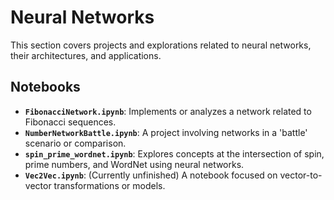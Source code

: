 # Neural Networks

This section covers projects and explorations related to neural networks, their architectures, and applications.

## Notebooks

- **`FibonacciNetwork.ipynb`**: Implements or analyzes a network related to Fibonacci sequences.
- **`NumberNetworkBattle.ipynb`**: A project involving networks in a 'battle' scenario or comparison.
- **`spin_prime_wordnet.ipynb`**: Explores concepts at the intersection of spin, prime numbers, and WordNet using neural networks.
- **`Vec2Vec.ipynb`**: (Currently unfinished) A notebook focused on vector-to-vector transformations or models. 